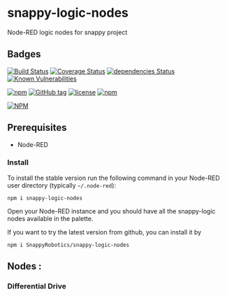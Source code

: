 # snappy-logic-nodes
Node-RED logic nodes for snappy project


## Badges
[![Build Status](https://travis-ci.org/SnappyRobotics/snappy-logic-nodes.svg?branch=master)](https://travis-ci.org/SnappyRobotics/snappy-logic-nodes)
[![Coverage Status](https://coveralls.io/repos/github/SnappyRobotics/snappy-logic-nodes/badge.svg)](https://coveralls.io/github/SnappyRobotics/snappy-logic-nodes)
[![dependencies Status](https://david-dm.org/SnappyRobotics/snappy-logic-nodes/status.svg)](https://david-dm.org/SnappyRobotics/snappy-logic-nodes)
[![Known Vulnerabilities](https://snyk.io/test/github/snappyrobotics/snappy-logic-nodes/badge.svg)](https://snyk.io/test/github/snappyrobotics/snappy-snappy-logic-nodes)



[![npm](https://img.shields.io/npm/dt/snappy-logic-nodes.svg)](https://npmjs.com/package/snappy-logic-nodes/)
[![GitHub tag](https://img.shields.io/github/tag/SnappyRobotics/snappy-logic-nodes.svg)](https://github.com/SnappyRobotics/snappy-logic-nodes)
[![license](https://img.shields.io/github/license/SnappyRobotics/snappy-logic-nodes.svg)]()
[![npm](https://img.shields.io/npm/v/npm.svg)]()



[![NPM](https://nodei.co/npm/snappy-logic-nodes.png?downloads=true&stars=true)](https://nodei.co/npm/snappy-logic-nodes/)


## Prerequisites
- Node-RED


### Install
To install the stable version run the following command in your Node-RED user directory (typically `~/.node-red`):

    npm i snappy-logic-nodes

Open your Node-RED instance and you should have all the snappy-logic nodes available in the palette.

If you want to try the latest version from github, you can install it by

    npm i SnappyRobotics/snappy-logic-nodes

## Nodes :

### Differential Drive
